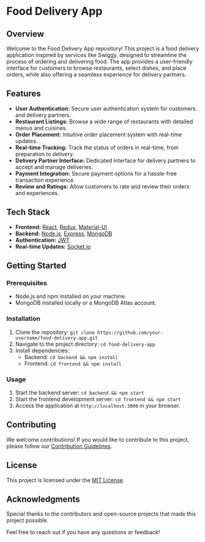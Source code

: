 # Food Delivery App

## Overview
Welcome to the Food Delivery App repository! This project is a food delivery application inspired by services like Swiggy, designed to streamline the process of ordering and delivering food. The app provides a user-friendly interface for customers to browse restaurants, select dishes, and place orders, while also offering a seamless experience for delivery partners.

## Features
- **User Authentication:** Secure user authentication system for customers and delivery partners.
- **Restaurant Listings:** Browse a wide range of restaurants with detailed menus and cuisines.
- **Order Placement:** Intuitive order placement system with real-time updates.
- **Real-time Tracking:** Track the status of orders in real-time, from preparation to delivery.
- **Delivery Partner Interface:** Dedicated interface for delivery partners to accept and manage deliveries.
- **Payment Integration:** Secure payment options for a hassle-free transaction experience.
- **Review and Ratings:** Allow customers to rate and review their orders and experiences.

## Tech Stack
- **Frontend:** [React](https://reactjs.org/), [Redux](https://redux.js.org/), [Material-UI](https://material-ui.com/)
- **Backend:** [Node.js](https://nodejs.org/), [Express](https://expressjs.com/), [MongoDB](https://www.mongodb.com/)
- **Authentication:** [JWT](https://jwt.io/)
- **Real-time Updates:** [Socket.io](https://socket.io/)

## Getting Started
### Prerequisites
- Node.js and npm installed on your machine.
- MongoDB installed locally or a MongoDB Atlas account.

### Installation
1. Clone the repository: `git clone https://github.com/your-username/food-delivery-app.git`
2. Navigate to the project directory: `cd food-delivery-app`
3. Install dependencies:
   - Backend: `cd backend && npm install`
   - Frontend: `cd frontend && npm install`

### Usage
1. Start the backend server: `cd backend && npm start`
2. Start the frontend development server: `cd frontend && npm start`
3. Access the application at `http://localhost:3000` in your browser.

## Contributing
We welcome contributions! If you would like to contribute to this project, please follow our [Contribution Guidelines](CONTRIBUTING.md).

## License
This project is licensed under the [MIT License](LICENSE).

## Acknowledgments
Special thanks to the contributors and open-source projects that made this project possible.

Feel free to reach out if you have any questions or feedback!
